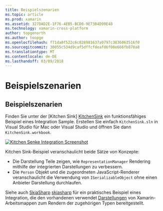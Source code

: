 ```yaml
---
title: Beispielszenarien
ms.topic: article
ms.prod: xamarin
ms.assetid: 327DAD2E-1F76-4EB5-BCD0-9E7384D99E48
ms.technology: xamarin-cross-platform
author: topgenorth
ms.author: toopge
ms.openlocfilehash: f71da0f522c6c028981637a9797c3836063516f0
ms.sourcegitcommit: 30055c534d9caf5dffcfdeafd6f08e666fb870a8
ms.translationtype: MT
ms.contentlocale: de-DE
ms.lasthandoff: 03/09/2018
---
```

# <a name="sample-integrations"></a>Beispielszenarien

## <a name="sample-integrations"></a>Beispielszenarien

Finden Sie unter der [Kitchen Sink] [ KitchenSink] ein funktionsfähiges Beispiel eines Integration Sample. Erstellen Sie einfach `KitchenSink.sln` in Visual Studio für Mac oder Visual Studio und öffnen Sie dann `KitchenSink.workbook`.

[![Kitchen Senke Integration Screenshot](samples-images/kitchensinkintegrationscreenshot.png)](samples-images/kitchensinkintegrationscreenshot.png#lightbox)

Kitchen Sink-Beispiel veranschaulicht beide Sätze von Konzepte:

* Die Darstellung Teile zeigen, wie `RepresentationManager` Rendering mithilfe der integrierten Darstellungen zu verbessern.
* Die `Person` Objekt und die zugeordneten JavaScript-Renderer veranschaulicht die Verwendung von `ISerializableObject` ohne einen Anbieter Darstellung durchlaufen.

Siehe auch [SkiaSharp] [ skiasharp] für ein praktisches Beispiel eines Integration, die den vorhandenen verwendet [Darstellungen](~/tools/workbooks/sdk/representations.md) von Xamarin-Arbeitsmappen zum Rendern der zugehörigen Typen bereitgestellt.

[KitchenSink]: https://github.com/xamarin/Workbooks/tree/master/SDK/Samples/KitchenSink
[skiasharp]: https://github.com/mono/SkiaSharp/tree/master/source/SkiaSharp.Workbooks